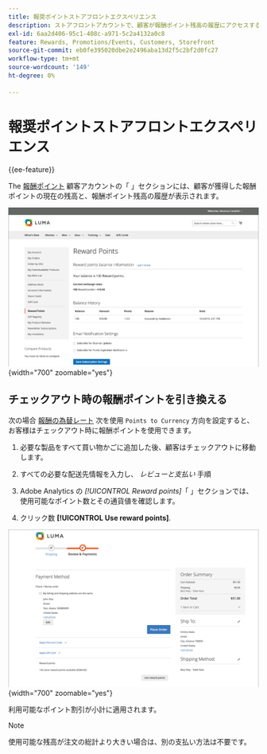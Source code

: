 ```yaml
---
title: 報奨ポイントストアフロントエクスペリエンス
description: ストアフロントアカウントで、顧客が報酬ポイント残高の履歴にアクセスする方法を説明します。
exl-id: 6aa2d406-95c1-408c-a971-5c2a4132a0c8
feature: Rewards, Promotions/Events, Customers, Storefront
source-git-commit: eb0fe395020dbe2e2496aba13d2f5c2bf2d0fc27
workflow-type: tm+mt
source-wordcount: '149'
ht-degree: 0%

---
```


# 報奨ポイントストアフロントエクスペリエンス

{{ee-feature}}

The [報酬ポイント](rewards-loyalty.md) 顧客アカウントの「 」セクションには、顧客が獲得した報酬ポイントの現在の残高と、報酬ポイント残高の履歴が表示されます。

![報酬ポイント](./assets/account-dashboard-reward-points.png){width="700" zoomable="yes"}

## チェックアウト時の報酬ポイントを引き換える

次の場合 [報酬の為替レート](reward-exchange-rates.md) 次を使用 `Points to Currency` 方向を設定すると、お客様はチェックアウト時に報酬ポイントを使用できます。

1. 必要な製品をすべて買い物かごに追加した後、顧客はチェックアウトに移動します。

1. すべての必要な配送先情報を入力し、 _レビューと支払い_ 手順

1. Adobe Analytics の _[!UICONTROL Reward points]_「 」セクションでは、使用可能なポイント数とその通貨値を確認します。

1. クリック数 **[!UICONTROL Use reward points]**.

![チェックアウト時の報酬ポイント](./assets/reward-points-on-checkout.png){width="700" zoomable="yes"}

利用可能なポイント割引が小計に適用されます。

>[!NOTE]
>
>使用可能な残高が注文の総計より大きい場合は、別の支払い方法は不要です。
